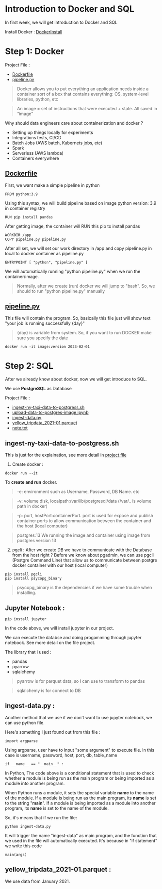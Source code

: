 # Introduction to Docker and SQL
In first week, we will get introduction to Docker and SQL

Install Docker : [DockerInstall](https://docs.docker.com/get-docker/)

# Step 1: Docker
Project File :
- [Dockerfile](Dockerfile)
- [pipeline.py](pipeline.py)
> Docker allows you to put everything an application needs inside a container
> sort of a box that contains everything: OS, system-level libraries, python, etc

> An image = set of instructions that were executed + state. All saved in “image”

Why should data engineers care about containerization and docker ?
- Setting up things locally for experiments
- Integrations tests, CI/CD
- Batch Jobs (AWS batch, Kubernets jobs, etc)
- Spark
- Serverless (AWS lambda)
- Containers everywhere

## [Dockerfile](Dockerfile)
First, we want make a simple pipeline in python
```
FROM python:3.9
```
Using this syntax, we will build pipeline based on image python version: 3.9 in container registry

```
RUN pip install pandas
```
After getting image, the container will RUN this pip to install pandas

```
WORKDIR /app
COPY pipeline.py pipeline.py
```
After all set, we will set our work directory in /app and copy pipeline.py in local to docker container as pipeline.py

```
ENTRYPOINT [ "python", "pipeline.py" ]
```
We will automatically running "python pipeline.py" when we run the container/image.
> Normally, after we create (run) docker we will jump to "bash".
> So, we should to run "python pipeline.py" manually 

## [pipeline.py](pipeline.py)
This file will contain the program. So, basically this file just will show text "your job is running successfully {day}"
> {day} is variable from system.
So, if you want to run DOCKER make sure you specify the date
```
docker run -it image:version 2023-02-01
```

# Step 2: SQL
After we already know about docker, now we will get introduce to SQL.

We use **PostgreSQL** as Database 

Project File :
- [ingest-ny-taxi-data-to-postgress.sh](ingest-ny-taxi-data-to-postgress.sh)
- [upload-data-to-postgres-image.ipynb](upload-data-to-postgres-image.ipynb)
- [ingest-data.py](ingest-data.py)
- [yellow_tripdata_2021-01.parquet](https://www1.nyc.gov/site/tlc/about/tlc-trip-record-data.page)
- [note.txt](note.txt)

## ingest-ny-taxi-data-to-postgress.sh
This is just for the explaination, see more detail in [project file](ingest-ny-taxi-data-to-postgress.sh)

1. Create docker :
```
docker run --it 
```
To **create and run** docker.
> -e: environment such as Username, Password, DB Name. etc

> -v: volume disk, localpath:/var/lib/postgresql/data
> (/var/.. is volume path in docker)

> -p: port, hostPort:containerPort.
> port is used for expose and publish container ports to allow
> communication between the container and the host (local computer)

> postgres:13
> We running the image and container using image from postgres version 13

2. pgcli :
After we create DB we have to communicate with the Database from the host right ? Before we know about pgadmin, we can use pgcli (Postgre Command Line) that allow us to communicate between postgre docker container with our host (local computer)

```
pip install pgcli
pip install psycopg_binary
```

> psycopg_binary is the dependencies if we have some trouble when installing.

## Jupyter Notebook :
```
pip install jupyter
```
In the code above, we will install jupyter in our project. 

We can execute the databse and doing progamming through jupyter notebook. See more detail on the file project.

The library that i used :
- pandas
- pyarrow
- sqlalchemy

> pyarrow is for parquet data, so I can use to transform to pandas

> sqlalchemy is for connect to DB

## ingest-data.py :
Another method that we use if we don't want to use jupyter notebook, we can use python file.

Here's something I just found out from this file :
```
import argparse
```

Using argparse, user have to input "some argument" to execute file.
In this case is username, password, host, port, db, table_name

```
if __name__ == "__main__" :
```

In Python, The code above is a conditional statement that is used to check whether a module is being run as the main program or being imported as a module into another program.

When Python runs a module, it sets the special variable __name__ to the name of the module. If a module is being run as the main program, its __name__ is set to the string "__main__". If a module is being imported as a module into another program, its __name__ is set to the name of the module.

So, it's means that if we run the file:
```
python ingest-data.py
```
It will trigger the name "ingest-data" as main program, and the function that we used in the file will automatically executed. It's because in "if statement" we write this code

```
main(args)
```

## yellow_tripdata_2021-01.parquet :
We use data from January 2021.